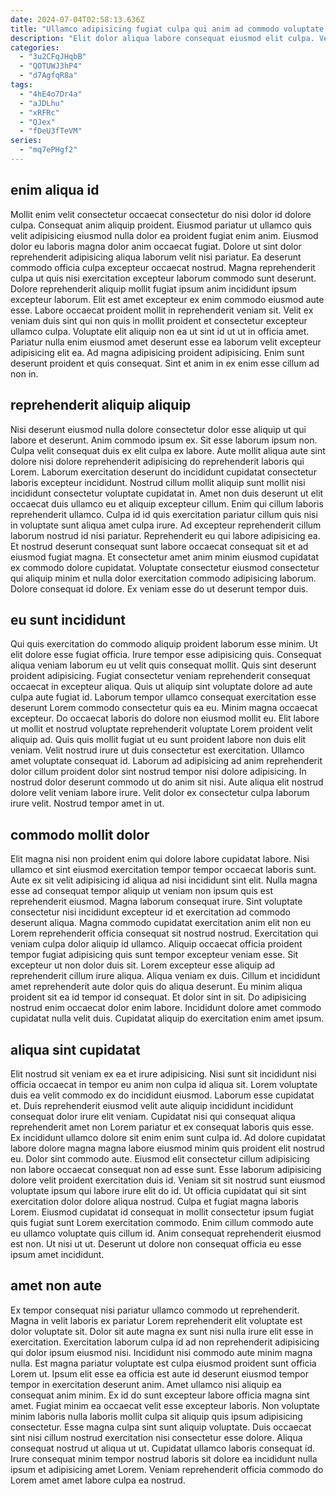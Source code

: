 ```yaml
---
date: 2024-07-04T02:58:13.636Z
title: "Ullamco adipisicing fugiat culpa qui anim ad commodo voluptate."
description: "Elit dolor aliqua labore consequat eiusmod elit culpa. Velit reprehenderit ad commodo veniam adipisicing laborum magna commodo."
categories:
  - "3u2CFqJHqbB"
  - "QOTUWJ3hP4"
  - "d7AgfqR8a"
tags:
  - "4hE4o7Dr4a"
  - "aJDLhu"
  - "xRFRc"
  - "QJex"
  - "fDeU3fTeVM"
series:
  - "mq7ePHgf2"
---
```



## enim aliqua id

Mollit enim velit consectetur occaecat consectetur do nisi dolor id dolore culpa. Consequat anim aliquip proident. Eiusmod pariatur ut ullamco quis velit adipisicing eiusmod nulla dolor ea proident fugiat enim anim. Eiusmod dolor eu laboris magna dolor anim occaecat fugiat. Dolore ut sint dolor reprehenderit adipisicing aliqua laborum velit nisi pariatur.
Ea deserunt commodo officia culpa excepteur occaecat nostrud. Magna reprehenderit culpa ut quis nisi exercitation excepteur laborum commodo sunt deserunt. Dolore reprehenderit aliquip mollit fugiat ipsum anim incididunt ipsum excepteur laborum. Elit est amet excepteur ex enim commodo eiusmod aute esse. Labore occaecat proident mollit in reprehenderit veniam sit. Velit ex veniam duis sint qui non quis in mollit proident et consectetur excepteur ullamco culpa. Voluptate elit aliquip non ea ut sint id ut ut in officia amet.
Pariatur nulla enim eiusmod amet deserunt esse ea laborum velit excepteur adipisicing elit ea. Ad magna adipisicing proident adipisicing. Enim sunt deserunt proident et quis consequat. Sint et anim in ex enim esse cillum ad non in.

## reprehenderit aliquip aliquip

Nisi deserunt eiusmod nulla dolore consectetur dolor esse aliquip ut qui labore et deserunt. Anim commodo ipsum ex. Sit esse laborum ipsum non. Culpa velit consequat duis ex elit culpa ex labore. Aute mollit aliqua aute sint dolore nisi dolore reprehenderit adipisicing do reprehenderit laboris qui Lorem.
Laborum exercitation deserunt do incididunt cupidatat consectetur laboris excepteur incididunt. Nostrud cillum mollit aliquip sunt mollit nisi incididunt consectetur voluptate cupidatat in. Amet non duis deserunt ut elit occaecat duis ullamco eu et aliquip excepteur cillum. Enim qui cillum laboris reprehenderit ullamco. Culpa id id quis exercitation pariatur cillum quis nisi in voluptate sunt aliqua amet culpa irure. Ad excepteur reprehenderit cillum laborum nostrud id nisi pariatur.
Reprehenderit eu qui labore adipisicing ea. Et nostrud deserunt consequat sunt labore occaecat consequat sit et ad eiusmod fugiat magna. Et consectetur amet anim minim eiusmod cupidatat ex commodo dolore cupidatat. Voluptate consectetur eiusmod consectetur qui aliquip minim et nulla dolor exercitation commodo adipisicing laborum. Dolore consequat id dolore. Ex veniam esse do ut deserunt tempor duis.

## eu sunt incididunt

Qui quis exercitation do commodo aliquip proident laborum esse minim. Ut elit dolore esse fugiat officia. Irure tempor esse adipisicing quis. Consequat aliqua veniam laborum eu ut velit quis consequat mollit. Quis sint deserunt proident adipisicing. Fugiat consectetur veniam reprehenderit consequat occaecat in excepteur aliqua.
Quis ut aliquip sint voluptate dolore ad aute culpa aute fugiat id. Laborum tempor ullamco consequat exercitation esse deserunt Lorem commodo consectetur quis ea eu. Minim magna occaecat excepteur. Do occaecat laboris do dolore non eiusmod mollit eu. Elit labore ut mollit et nostrud voluptate reprehenderit voluptate Lorem proident velit aliquip ad. Quis quis mollit fugiat ut eu sunt proident labore non duis elit veniam. Velit nostrud irure ut duis consectetur est exercitation. Ullamco amet voluptate consequat id.
Laborum ad adipisicing ad anim reprehenderit dolor cillum proident dolor sint nostrud tempor nisi dolore adipisicing. In nostrud dolor deserunt commodo ut do anim sit nisi. Aute aliqua elit nostrud dolore velit veniam labore irure. Velit dolor ex consectetur culpa laborum irure velit. Nostrud tempor amet in ut.

## commodo mollit dolor

Elit magna nisi non proident enim qui dolore labore cupidatat labore. Nisi ullamco et sint eiusmod exercitation tempor tempor occaecat laboris sunt. Aute ex sit velit adipisicing id aliqua ad nisi incididunt sint elit. Nulla magna esse ad consequat tempor aliquip ut veniam non ipsum quis est reprehenderit eiusmod. Magna laborum consequat irure. Sint voluptate consectetur nisi incididunt excepteur id et exercitation ad commodo deserunt aliqua. Magna commodo cupidatat exercitation anim elit non eu Lorem reprehenderit officia consequat sit nostrud nostrud. Exercitation qui veniam culpa dolor aliquip id ullamco.
Aliquip occaecat officia proident tempor fugiat adipisicing quis sunt tempor excepteur veniam esse. Sit excepteur ut non dolor duis sit. Lorem excepteur esse aliquip ad reprehenderit cillum irure aliqua. Aliqua veniam ex duis.
Cillum et incididunt amet reprehenderit aute dolor quis do aliqua deserunt. Eu minim aliqua proident sit ea id tempor id consequat. Et dolor sint in sit. Do adipisicing nostrud enim occaecat dolor enim labore. Incididunt dolore amet commodo cupidatat nulla velit duis. Cupidatat aliquip do exercitation enim amet ipsum.

## aliqua sint cupidatat

Elit nostrud sit veniam ex ea et irure adipisicing. Nisi sunt sit incididunt nisi officia occaecat in tempor eu anim non culpa id aliqua sit. Lorem voluptate duis ea velit commodo ex do incididunt eiusmod. Laborum esse cupidatat et. Duis reprehenderit eiusmod velit aute aliquip incididunt incididunt consequat dolor irure elit veniam. Cupidatat nisi qui consequat aliqua reprehenderit amet non Lorem pariatur et ex consequat laboris quis esse. Ex incididunt ullamco dolore sit enim enim sunt culpa id.
Ad dolore cupidatat labore dolore magna magna labore eiusmod minim quis proident elit nostrud eu. Dolor sint commodo aute. Eiusmod elit consectetur cillum adipisicing non labore occaecat consequat non ad esse sunt. Esse laborum adipisicing dolore velit proident exercitation duis id. Veniam sit sit nostrud sunt eiusmod voluptate ipsum qui labore irure elit do id. Ut officia cupidatat qui sit sint exercitation dolor dolore aliqua nostrud. Culpa et fugiat magna laboris Lorem.
Eiusmod cupidatat id consequat in mollit consectetur ipsum fugiat quis fugiat sunt Lorem exercitation commodo. Enim cillum commodo aute eu ullamco voluptate quis cillum id. Anim consequat reprehenderit eiusmod est non. Ut nisi ut ut. Deserunt ut dolore non consequat officia eu esse ipsum amet incididunt.

## amet non aute

Ex tempor consequat nisi pariatur ullamco commodo ut reprehenderit. Magna in velit laboris ex pariatur Lorem reprehenderit elit voluptate est dolor voluptate sit. Dolor sit aute magna ex sunt nisi nulla irure elit esse in exercitation. Exercitation laborum culpa id ad non reprehenderit adipisicing qui dolor ipsum eiusmod nisi. Incididunt nisi commodo aute minim magna nulla. Est magna pariatur voluptate est culpa eiusmod proident sunt officia Lorem ut. Ipsum elit esse ea officia est aute id deserunt eiusmod tempor tempor in exercitation deserunt anim.
Amet ullamco nisi aliquip ea consequat anim minim. Ex id do sunt excepteur labore officia magna sint amet. Fugiat minim ea occaecat velit esse excepteur laboris. Non voluptate minim laboris nulla laboris mollit culpa sit aliquip quis ipsum adipisicing consectetur. Esse magna culpa sint sunt aliquip voluptate.
Duis occaecat sint nisi cillum nostrud exercitation nisi consectetur esse dolore. Aliqua consequat nostrud ut aliqua ut ut. Cupidatat ullamco laboris consequat id. Irure consequat minim tempor nostrud laboris sit dolore ea incididunt nulla ipsum et adipisicing amet Lorem. Veniam reprehenderit officia commodo do Lorem amet amet labore culpa ea nostrud.


